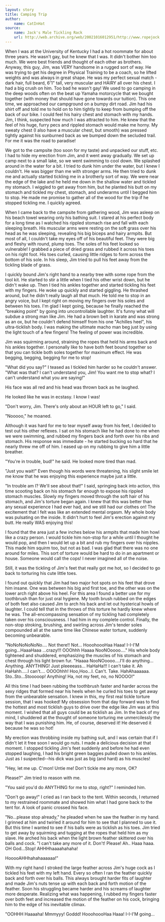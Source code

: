 ```yaml
---
layout: story
title: Camping Trip
author:
    name: CatInHat
source:
    name: Jack's Male Tickling Rack
    url: http://web.archive.org/web/20021016012951/http://www.ropejock.com/stmi/campingtrip.html
---
```


When I was at the University of Kentucky I had a hot roommate for about three years. He wasn't gay, but he knew that I was. It didn't bother him too much. We were best friends and thought of each other as brothers. Anyway, this guy, Jim, was VERY handsome in a rugged sort of way. He was trying to get his degree in Physical Training to be a coach, so he lifted weights and was always in great shape. He was my perfect sexual match - dark hair, full beard, 6'1" tall, very muscular and HAIRY all over his chest. I had a big crush on him. Too bad he wasn't gay! We used to go camping in the deep woods often on the beat up Yamaha motorcycle that we bought together (with money that should have gone towards our tuition). This one time, we approached our campground on a bumpy dirt road. Jim had his shirt off and told me to hold on to him tightly to keep from bumping off the back of our bike. I could feel his hairy chest and stomach with my hands. Jim, I think, suspected how much I was attracted to him. He knew that the feel of his huge, furry pecs and rippled stomach would make me horny. My sweaty chest (I also have a muscular chest, but smooth) was pressed tightly against his sunburned back as we bumped down the secluded trail. For me it was the road to paradise!

We got to the campsite (too soon for my taste) and unpacked our stuff, etc. I had to hide my erection from Jim, and it went away gradually. We set up camp next to a small lake, so we went swimming to cool down. We splashed around in the water for a bit. I tried to dunk him under the water, but I knew I couldn't. He was bigger than me with stronger arms. He then tried to dunk me and actually started tickling me in a brotherly sort of way. We were near the edge of the lake and he held me down in the shallow water and tickled my stomach. I wiggled to get away from him, but he planted his butt on my stomach and tickled my chest, stomach, and underarms until I begged him to stop. He made me promise to gather all of the wood for the trip if he stopped tickling me. I quickly agreed.

When I came back to the campsite from gathering wood, Jim was asleep on his beach towel wearing only his bathing suit. I stared at his perfect body for a long time as I watched his rippled stomach rise and fall with each sleeping breath. His muscular arms were resting on the soft grass over his head as he was sleeping, revealing his big biceps and hairy armpits. But most of all, I couldn't take my eyes off of his beautiful feet. They were big and fleshy with round, plump toes. The soles of his feet looked so vulnerable! I grabbed a piece of dried grass and rubbed it across his toes on his right foot. His toes curled, causing little ridges to form across the bottom of his sole. In his sleep, Jim tried to pull his feet away from the tickling blade of grass.

I quickly bound Jim's right hand to a nearby tree with some rope from the tool kit. He started to stir a little when I tied his other wrist down, but he didn't wake up. Then I tied his ankles together and started tickling his feet with my fingers. He woke up quickly and started giggling. He thrashed around, but he didn't really laugh all that much. He told me to stop in an angry voice, but I kept right on moving my fingers over his soles and between his toes. I'm glad I kept going, because he finally reached the "breaking point" by going into uncontrollable laughter. It's funny what will subdue a strong man like Jim. He had a brown belt in karate and was strong as an ox, but he couldn't defend himself from his one "Achilles heel", his ultra-ticklish body. I was making the ultimate macho man beg just by using the light touch of a few fingers! The feeling of power was incredible.

Jim was squirming around, straining the ropes that held his arms back and his ankles together. I personally like to have both feet bound together so that you can tickle both soles together for maximum effect. He was begging, begging, begging for me to stop!

"What did you say?" I teased as I tickled him harder so he couldn't answer. "What was that? I can't understand you, Jim! You want me to stop what? I can't understand what you are saying!"

His face was all red and his head was thrown back as he laughed.

He looked like he was in ecstasy. I know I was!

"Don't worry, Jim. There's only about an HOUR left to go," I said.

"Nooooo," he moaned.

Although it was hard for me to tear myself away from his feet, I decided to test out his other reflexes. I sat on his stomach like he had done to me when we were swimming, and rubbed my fingers back and forth over his ribs and stomach. His response was immediate - he started bucking so hard that he nearly threw me off of him. I eased up on my rubbing to give him a little breather.

"You're in trouble, bud!" he said. He looked more tired than mad.

"Just you wait!" Even though his words were threatening, his slight smile let me know that he was enjoying this experience maybe just a little.

"In trouble am I? We'll see about that!" I said, springing back into action, this time scooting back on his stomach far enough to expose his rippled stomach muscles. Slowly my fingers moved through the soft hair of his stomach, and Jim's torture began again. I knew that this was better than any sexual experience I had ever had, and we still had our clothes on! The excitement that I felt was like an extended mental orgasm. My whole body was pulsating on the inside. It didn't hurt to feel Jim's erection against my butt. He really WAS enjoying this!

I found that the area just a few inches below his armpits that made him howl like a crazy person. I would tickle him non-stop for a while until I thought he would pop, and then I would let up a bit and rub my fingers over his nipples. This made him squirm too, but not as bad. I was glad that there was no one around for miles. This sort of torture would be hard to do in an apartment or house. Someone would call the cops! I never imagined all of the noise.

Still, it was the tickling of Jim's feet that really got me hot, so I decided to go back to torturing his cute little toes.

I found out quickly that Jim had two major hot spots on his feet that drove him insane. One was between his big and first toe, and the other was on the lower arch right above his heel. For this area I found a better use for my toothbrush than for just oral hygiene. My tooth brush rubbed on the edges of both feet also caused Jim to arch his back and let out hysterical howls of laughter. I could tell that in the throws of this torture he hardly knew where he was. The all-encompassing sensation of my tickling had completely taken over his consciousness. I had him in my complete control. Finally, the non-stop stroking, brushing, and swirling across Jim's tender soles compounded all at the same time like Chinese water torture, suddenly becoming unbearable.

"NoNoNoNoNoNo.... Not there!! Not... HooohoooHaa Haaa! I-I-I'M going...HaaaHaaa ...crazy!!! OOOhhh Haaaa NooNOoooo...." His whole body tightened and shuddered, emphasizing the muscles of his stomach and chest through his light brown fur. "Haaaa NooNOoooo....I'll do anything... Anything. ANYTHING! Just pleeeeass... HaHaHa!!! I can't take it. Ah HaHahh.....I can't.... OOOOhhh! Hoo,Hoo...I. Can't. Take. HahAhaaaaaa. Sto..Sto...Stooooop! Anything! Ha, not my feet, no, no NOOOO!"

All this time I had been rubbing the toothbrush faster and harder across the sexy ridges that formed near his heels when he curled his toes to get away from the unbearable sensation. I knew in this, my first real tickle torture session, that I was hooked! My obsession from that day forward was to find the hottest and most ticklish guys to drive over the edge like Jim was at this moment. I wished that all guys could be as ticklish as Jim. In the back of my mind, I shuddered at the thought of someone torturing me unmercilessly the way that I was punishing him. He, of course, deserved it! He deserved it because he was so hot!

My erection was throbbing inside my bathing suit, and I was certain that if I didn't let it free soon I would go nuts. I made a delicious decision at that moment. I stopped tickling Jim's feet suddenly and before he had even stopped laughing, I had his bright green baggies pulled down to his ankles. Just as I suspected--his dick was just as big (and hard) as his muscles!

"Hey, let me up. C'mon! Untie me! Don't tickle me any more, OK?

Please?" Jim tried to reason with me.

"You said you'd do ANYTHING for me to stop, right?" I reminded him.

"Don't go away!" I cried as I ran back to the tent. Within seconds, I returned to my restrained roommate and showed him what I had gone back to the tent for. A look of panic crossed his face.

"No...please stop already," he pleaded when he saw the feather in my hand. I grinned at him and twirled it around for him to see that I planned to use it. But this time I wanted to see if his balls were as ticklish as his toes. Jim tried to get away by squirming and tugging at the ropes that held him as my slave. He arched his back when the light brown feather skittered over his balls and cock. "I can't take any more of it. Don't! Please! Ah.. Haaa haaa. OH God...Stop! AHHHhaaaahahaha!

HooooAHHhahahaaaaaa!"

With my right hand I stroked the large feather across Jim's huge cock as I tickled his feet with my left hand. Every so often I ran the feather quickly back and forth over his balls. This always brought harder fits of laughter and made Jim's nuts tense up with each back and forth motion of the feather. Soon his struggling became harder and his screams of laughter more desperate. Realizing what was happening, I rubbed my fingers faster over both feet and increased the motion of the feather on his cock, bringing him to the edge of his inevitable climax.

"OOHHH Haaaaha! Mmmyyy! Goddd! HooohoooHaa Haaa! I-I-I'M going...

